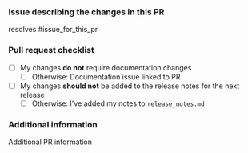 <!-- Please provide all the information below.  -->

### Issue describing the changes in this PR

resolves #issue_for_this_pr

### Pull request checklist

* [ ] My changes **do not** require documentation changes
    * [ ] Otherwise: Documentation issue linked to PR
* [ ] My changes **should not** be added to the release notes for the next release
    * [ ] Otherwise: I've added my notes to `release_notes.md`

<!-- Optional: delete if not applicable  -->
### Additional information

Additional PR information
